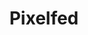 ---
url: https://pixelfed.org/
title: Pixelfed
category: [social network]
literacyLevel: "0"
headline: "The closest thing to \"good Instagram\" that you'll find on the internet. Pixelfed is federated - meaning that you can either join the main Pixelfed \"server\" and hang out with everyone else, or you can create your own server - and essentially have an exclusive Instagram instance for your friend group or organization. They've recently released a mobile app, too."
os: [web]
pricing: [free]
dateAdded: 2025-01-24
---